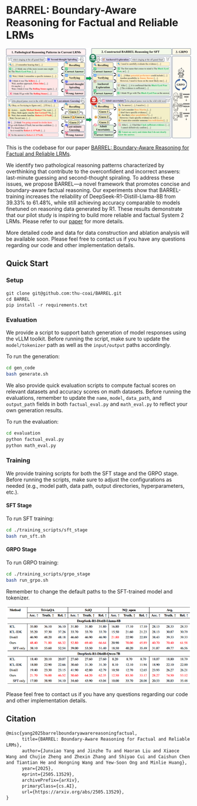 # BARREL: Boundary-Aware Reasoning for Factual and Reliable LRMs

![method](<imgs/final_method.png>)

This is the codebase for our paper [BARREL: Boundary-Aware Reasoning for Factual and Reliable LRMs](https://arxiv.org/abs/2505.13529).

We identify two pathological reasoning patterns characterized by overthinking that contribute to the overconfident and incorrect answers: last-minute guessing and second-thought spiraling. To address these issues, we propose BARREL—a novel framework that promotes concise and boundary-aware factual reasoning. Our experiments show that BARREL-training increases the reliability of DeepSeek-R1-Distill-Llama-8B from 39.33\% to 61.48\%, while still achieving accuracy comparable to models finetuned on reasoning data generated by R1. These results demonstrate that our pilot study is inspiring to build more reliable and factual System 2 LRMs. Please refer to our [paper](https://arxiv.org/abs/2505.13529) for more details.

More detailed code and data for data construction and ablation analysis will be available soon. Please feel free to contact us if you have any questions regarding our code and other implementation details.

## Quick Start

### Setup

```shell
git clone git@github.com:thu-coai/BARREL.git
cd BARREL
pip install -r requirements.txt
```

### Evaluation

We provide a script to support batch generation of model responses using the vLLM toolkit. Before running the script, make sure to update the `model/tokenizer` path as well as the `input/output` paths accordingly.

To run the generation:

```bash
cd gen_code
bash generate.sh
```

We also provide quick evaluation scripts to compute factual scores on relevant datasets and accuracy scores on math datasets. Before running the evaluations, remember to update the `name`, `model`, `data_path`, and `output_path` fields in both `factual_eval.py` and `math_eval.py` to reflect your own generation results.

To run the evaluation:

```bash
cd evaluation
python factual_eval.py
python math_eval.py
```

### Training
We provide training scripts for both the SFT stage and the GRPO stage. Before running the scripts, make sure to adjust the configurations as needed (e.g., model path, data path, output directories, hyperparameters, etc.).

#### SFT Stage

To run SFT training:
```bash
cd ./training_scripts/sft_stage
bash run_sft.sh
```

#### GRPO Stage

To run GRPO training:
```bash
cd ./training_scripts/grpo_stage
bash run_grpo.sh
```
Remember to change the default paths to the SFT-trained model and tokenizer.

![result](<imgs/res.png>)

Please feel free to contact us if you have any questions regarding our code and other implementation details.

## Citation
```
@misc{yang2025barrelboundaryawarereasoningfactual,
      title={BARREL: Boundary-Aware Reasoning for Factual and Reliable LRMs}, 
      author={Junxiao Yang and Jinzhe Tu and Haoran Liu and Xiaoce Wang and Chujie Zheng and Zhexin Zhang and Shiyao Cui and Caishun Chen and Tiantian He and Hongning Wang and Yew-Soon Ong and Minlie Huang},
      year={2025},
      eprint={2505.13529},
      archivePrefix={arXiv},
      primaryClass={cs.AI},
      url={https://arxiv.org/abs/2505.13529}, 
}
```